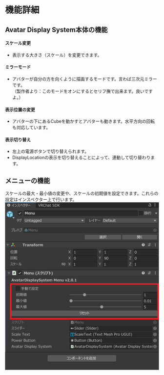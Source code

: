# 機能詳細

## Avatar Display System本体の機能
#### スケール変更
- 表示する大きさ（スケール）を変更できます。

#### ミラーモード
- アバターが自分の方を向くように描画するモードです。言わば三次元ミラーです。
<br>（製作者より：このモードをオンにするとセリフ撫で出来ます。良いですよ。）

#### 表示位置の変更
- アバターの下にあるCubeを動かすとアバターも動きます。水平方向の回転も対応しています。

#### 表示切り替え
- 左上の電源ボタンで切り替えられます。
- DisplayLocationの表示を切り替えることによって、連動して切り替わります。

## メニューの機能
スケールの最大・最小値の変更や、スケールの初期値を設定できます。これらの設定はインスペクター上で行います。
![menu screenshot](img/menu.png)
